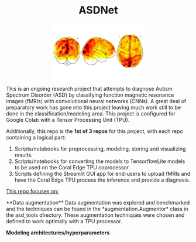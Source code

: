 <h1 style='text-align: center'> ASDNet </h1>

<div style="text-align:center" >
<img src="./images/glassbrain1.png" width="50%" >
</div>

This is an ongoing research project that attempts to diagnose Autism Spectrum Disorder (ASD) by classifying function magnetic resonance images (fMRIs) with convolutional neural networks (CNNs).  A great deal of preparatory work has gone into this project leaving much work still to be done in the classification/modeling area.  This project is configured for Google Colab with a Tensor Processing Unit (TPU).  

Additionally, this repo is the **1st of 3 repos** for this project, with each repo containing a logical part:  

1. Scripts/notebooks for preprocessing, modeling, storing and visualizing results.
2. Scripts/notebooks for converting the models to TensorflowLite models to be used on the Coral Edge TPU coprocessor.
3. Scripts defining the Streamlit GUI app for end-users to upload fMRIs and have the Coral Edge TPU process the inference and provide a diagnosis.

<p><u> This repo focuses on: </u></p>
**Data augmentation**
Data augmentation was explored and benchmarked and the techniques can be found in the *augmentation.Augmentor* class in the asd_tools directory.  These augmentation techniques were chosen and defined to work optimally with a TPU processor.

**Modeling architectures/hyperparameters**
